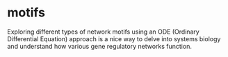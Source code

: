 # motifs
Exploring different types of network motifs using an ODE (Ordinary Differential Equation) approach is a nice way to delve into systems biology and understand how various gene regulatory networks function. 
